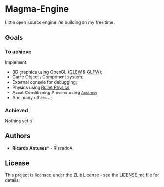 # Magma-Engine

Little open source engine I'm building on my free time.

## Goals

### To achieve

Implement:

* 3D graphics using OpenGL ([GLEW](https://github.com/nigels-com/glew) & [GLFW](https://github.com/glfw/glfw));
* Game Object / Component system;
* External console for debugging;
* Physics using [Bullet Physics](https://github.com/bulletphysics/bullet3);
* Asset Conditioning Pipeline using [Assimp](https://github.com/assimp/assimp);
* And many others...;

### Achieved

Nothing yet :/

## Authors

* **Ricardo Antunes*** - [RiscadoA](https://github.com/RiscadoA)

## License

This project is licensed under the ZLib License - see the [LICENSE.md](LICENSE.md) file for details